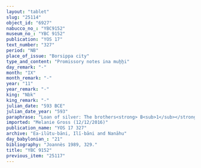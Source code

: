 ```yaml
---
layout: "tablet"
slug: "25114"
object_id: "6927"
nabucco_no_: "YBC9152"
museum_no_: "YBC 9152"
publication: "YOS 17"
text_number: "327"
period: "NB"
place_of_issue: "Borsippa city"
type_and_content: "Promissory notes ina muẖẖi"
day_remark: "-"
month: "IX"
month_remark: "-"
year: "11"
year_remark: "-"
king: "Nbk"
king_remark: "-"
julian_date: "593 BCE"
julian_date_year: "593"
paraphrase: "Loan of silver: The brothers<strong> B<sub>1</sub></strong> and<strong> B<sub>2</sub></strong> owe <strong>A</strong> 2 minas of silver &ndash; 1 mina by 1/12 alloy per shekel (1 <em>&scaron;iqil gir&ecirc;</em>) property (<em>nikkassu</em>) and 1 mina by 1/8 alloy (<em>bitqu</em>) per shekel capital sum (<em>qaqqadu</em>). Each is responsible for the other (<em>i&scaron;tēn pūtu &scaron;an&ucirc; na&scaron;&ucirc;</em>). The debt will bear an (yearly) interest of 6 shekels of silver per mina (10% p.a.). 3 witnesses (including Marduk/Saggillu/Ilī-bāni) and the scribe.<br /> &nbsp;<br /> <strong>A</strong> = Nab&ucirc;-mukīn-zēri/Aplāya//Ilī-bāni; <strong>B<sub>1</sub></strong> = Bēl-ibni/Nab&ucirc;-iqbi//Ilī-bāni; <strong>B<sub>2</sub></strong> = Nergal-a&scaron;arēdu/Nab&ucirc;-iqbi//Ilī-bāni; Scribe = Marduk-aplu-uṣur/Nab&ucirc;-mudammiq//Purkullu<br /> &nbsp;"
imported: "Melanie Gross (12/12/2016)"
publication_name: "YOS 17 327"
archive: "Ea-ilūtu-bāni, Ilī-bāni and Nanāhu"
day_babylonian_: "21"
bibliography: "Joannès 1989, 329."
title: "YBC 9152"
previous_item: "25117"
---
```

